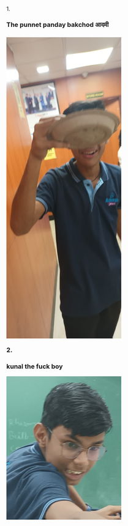 1.<h3>The punnet panday bakchod आदमी<h3>
<img
  src="20221117_155315.jpg"
  alt="Alt text"
  title="Optional title"
  style="display: inline-block; margin: 0 auto; max-width: 300px">
 



2.<h3>kunal the fuck boy </h3>
<img
  src="20221122_144339.jpg"
  alt="Alt text"
  title="Optional title"
  style="display: inline-block; margin: 0 auto; max-width: 300px">
 

